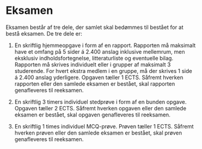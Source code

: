 # Eksamen

Eksamen består af tre dele, der samlet skal bedømmes til bestået for at bestå eksamen. De tre dele er:

1. En skriftlig hjemmeopgave i form af en rapport. Rapporten må maksimalt have et omfang på 5 sider á 2.400 anslag inklusive mellemrum, men eksklusiv indholdsfortegnelse, litteraturliste og eventuelle bilag. Rapporten må skrives individuelt eller i grupper af maksimalt 3 studerende. For hvert ekstra medlem i en gruppe, må der skrives 1 side á 2.400 anslag yderligere. Opgaven tæller 1 ECTS. Såfremt hverken rapporten eller den samlede eksamen er bestået, skal rapporten genafleveres til reeksamen.

2. En skriftlig 3 timers individuel stedprøve i form af en bunden opgave. Opgaven tæller 2 ECTS. Såfremt hverken opgaven eller den samlede eksamen er bestået, skal opgaven genafleveres til reeksamen.

3. En skriftlig 1 times individuel MCQ-prøve. Prøven tæller 1 ECTS. Såfremt hverken prøven eller den samlede eksamen er bestået, skal prøven genafleveres til reeksamen.